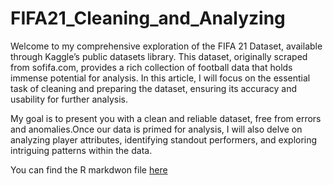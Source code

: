 # FIFA21_Cleaning_and_Analyzing
Welcome to my comprehensive exploration of the FIFA 21 Dataset, available through Kaggle’s public datasets library. This dataset, originally scraped from sofifa.com, provides a rich collection of football data that holds immense potential for analysis. In this article, I will focus on the essential task of cleaning and preparing the dataset, ensuring its accuracy and usability for further analysis.

My goal is to present you with a clean and reliable dataset, free from errors and anomalies.Once our data is primed for analysis, I will also delve on analyzing player attributes, identifying standout performers, and exploring intriguing patterns within the data.

You can find the R markdwon file [here](Fifa21_Cleaned_Markdown.nb.html)

